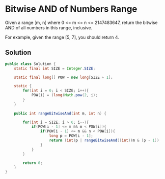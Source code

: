 # Bitwise AND of Numbers Range

Given a range [m, n] where 0 <= m <= n <= 2147483647, return the bitwise AND of all numbers in this range, inclusive.

For example, given the range [5, 7], you should return 4.

## Solution

```java
public class Solution {
    static final int SIZE = Integer.SIZE;

    static final long[] POW = new long[SIZE + 1];

    static {
        for(int i = 0; i < SIZE; i++){
            POW[i] = (long)Math.pow(2, i);
        }        
    }
    
    public int rangeBitwiseAnd(int m, int n) {

        for(int i = SIZE; i > 0; i--){
            if(POW[i - 1] <= m && m < POW[i]){
                if(POW[i - 1] <= n && n < POW[i]){
                    long p = POW[i - 1];
                    return (int)p | rangeBitwiseAnd((int)(m & (p - 1)), (int)(n & (p - 1)));
                }
            }
        }

        return 0;
    }
}
```